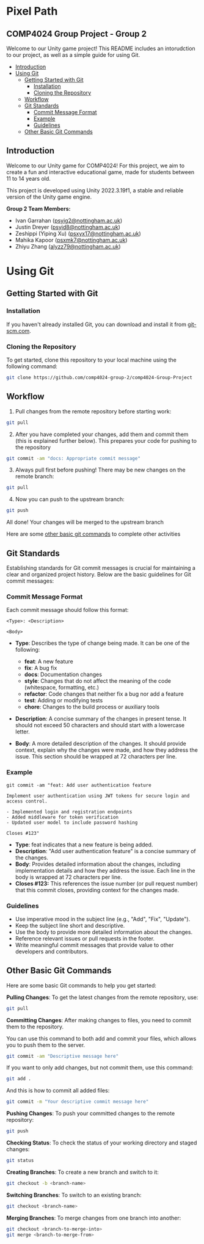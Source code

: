 # Pixel Path

## COMP4024 Group Project - Group 2
Welcome to our Unity game project! This README includes an intorudction to our project, as well as a simple guide for using Git.

- [Introduction](#introduction)
- [Using Git](#using-git)
  - [Getting Started with Git](#getting-started-with-git)
    - [Installation](#installation)
    - [Cloning the Repository](#cloning-the-repository)
  - [Workflow](#workflow)
  - [Git Standards](#git-standards)
    - [Commit Message Format](#commit-message-format)
    - [Example](#example)
    - [Guidelines](#guidelines)
  - [Other Basic Git Commands](#other-basic-git-commands)

<a name="introduction"></a>
## Introduction

Welcome to our Unity game for COMP4024! For this project, we aim to create a fun and interactive educational game, made for students between 11 to 14 years old.

This project is developed using Unity 2022.3.19f1, a stable and reliable version of the Unity game engine.

**Group 2 Team Members:**
  - Ivan Garrahan (psyig2@nottingham.ac.uk)
  - Justin Dreyer (psyjd8@nottingham.ac.uk)
  - Zeshippi (Yiping Xu) (psxyx17@nottingham.ac.uk)
  - Mahika Kapoor (psxmk7@nottingham.ac.uk)
  - Zhiyu Zhang (alyzz79@nottingham.ac.uk)

<!-- TOC --><a name="using-git"></a>
# Using Git

<!-- TOC --><a name="getting-started-with-git"></a>
## Getting Started with Git

<!-- TOC --><a name="installation"></a>
### Installation
If you haven't already installed Git, you can download and install it from [git-scm.com](https://git-scm.com/).

<!-- TOC --><a name="cloning-the-repository"></a>
### Cloning the Repository
To get started, clone this repository to your local machine using the following command:

```bash
git clone https://github.com/comp4024-group-2/comp4024-Group-Project
```


<!-- TOC --><a name="workflow"></a>
## Workflow

1. Pull changes from the remote repository before starting work:
```bash
git pull
```
2. After you have completed your changes, add them and commit them (this is explained further below). This prepares your code for pushing to the repository
```bash
git commit -am "docs: Appropriate commit message"
```
3. Always pull first before pushing! There may be new changes on the remote branch:
```bash
git pull
```
4. Now you can push to the upstream branch:
```bash
git push
```
All done! Your changes will be merged to the upstream branch

Here are some [other basic git commands](#other-basic-git-commands) to complete other activities

<!-- TOC --><a name="git-standards"></a>
## Git Standards

Establishing standards for Git commit messages is crucial for maintaining a clear and organized project history. Below are the basic guidelines for Git commit messages:

<!-- TOC --><a name="commit-message-format"></a>
### Commit Message Format

Each commit message should follow this format:

```
<Type>: <Description>

<Body>
```

- **Type**: Describes the type of change being made. It can be one of the following:
  - **feat**: A new feature
  - **fix**: A bug fix
  - **docs**: Documentation changes
  - **style**: Changes that do not affect the meaning of the code (whitespace, formatting, etc.)
  - **refactor**: Code changes that neither fix a bug nor add a feature
  - **test**: Adding or modifying tests
  - **chore**: Changes to the build process or auxiliary tools

- **Description**: A concise summary of the changes in present tense. It should not exceed 50 characters and should start with a lowercase letter.

- **Body**: A more detailed description of the changes. It should provide context, explain why the changes were made, and how they address the issue. This section should be wrapped at 72 characters per line.

<!-- TOC --><a name="example"></a>
### Example

```
git commit -am "feat: Add user authentication feature

Implement user authentication using JWT tokens for secure login and access control.

- Implemented login and registration endpoints
- Added middleware for token verification
- Updated user model to include password hashing

Closes #123"
```
- **Type**: feat indicates that a new feature is being added.
- **Description**: "Add user authentication feature" is a concise summary of the changes.
- **Body**: Provides detailed information about the changes, including implementation details and how they address the issue. Each line in the body is wrapped at 72 characters per line.
- **Closes #123:** This references the issue number (or pull request number) that this commit closes, providing context for the changes made.

<!-- TOC --><a name="guidelines"></a>
### Guidelines

- Use imperative mood in the subject line (e.g., "Add", "Fix", "Update").
- Keep the subject line short and descriptive.
- Use the body to provide more detailed information about the changes.
- Reference relevant issues or pull requests in the footer.
- Write meaningful commit messages that provide value to other developers and contributors.

<!-- TOC --><a name="other-basic-git-commands"></a>
## Other Basic Git Commands

Here are some basic Git commands to help you get started:

**Pulling Changes**: To get the latest changes from the remote repository, use:
```bash
git pull
```

**Committing Changes**: After making changes to files, you need to commit them to the repository.


You can use this command to both add and commit your files, which allows you to push them to the server.  
```bash
git commit -am "Descriptive message here"
```
If you want to only add changes, but not commit them, use this command:
```bash
git add .
```
And this is how to commit all added files:
```bash
git commit -m "Your descriptive commit message here"
```


**Pushing Changes**: To push your committed changes to the remote repository:
```bash
git push
```
**Checking Status**: To check the status of your working directory and staged changes:
```bash
git status
  ```

**Creating Branches**: To create a new branch and switch to it:
```bash
git checkout -b <branch-name>
```
**Switching Branches**: To switch to an existing branch:
```bash
git checkout <branch-name>
```

**Merging Branches**: To merge changes from one branch into another:
```bash
git checkout <branch-to-merge-into>
git merge <branch-to-merge-from>
  ```


